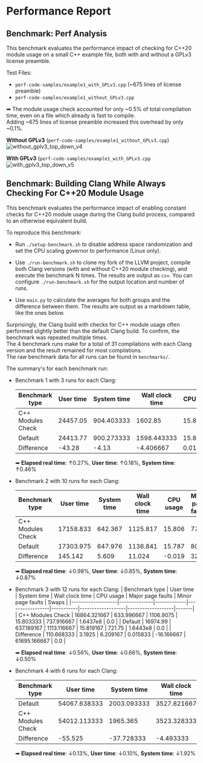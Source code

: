 # Performance Report

## Benchmark: Perf Analysis

This benchmark evaluates the performance impact of checking for C++20 module usage on a small C++ example file, both with and without a GPLv3 license preamble.  

Test Files:  
- `perf-code-samples/example1_with_GPLv3.cpp` (~675 lines of license preamble)  
- `perf-code-samples/example1_without_GPLv3.cpp`  

➡ The module usage check accounted for only ~0.5% of total compilation time, even on a file which already is fast to compile.  
Adding ~675 lines of license preamble increased this overhead by only ~0.1%.

**Without GPLv3** (`perf-code-samples/example1_without_GPLv3.cpp`)
![without_gplv3_top_down_v4](https://github.com/user-attachments/assets/5e73916a-9d6f-4087-a56e-cd1e514d5fbc)

**With GPLv3** (`perf-code-samples/example1_with_GPLv3.cpp`
![with_gplv3_top_down_v5](https://github.com/user-attachments/assets/2b0d7cd9-1ca9-414d-af59-83af5575dfac)

## Benchmark: Building Clang While Always Checking For C++20 Module Usage

This benchmark evaluates the performance impact of enabling constant checks for C++20 module usage during the Clang build process, compared to an otherwise equivalent build.  

To reproduce this benchmark:

- Run `./setup-benchmark.sh` to disable address space randomization and set the CPU scaling governor to performance (Linux only).

- Use `./run-benchmark.sh` to clone my fork of the LLVM project, compile both Clang versions (with and without C++20 module checking), and execute the benchmark N times.
  The results are output as `csv`. You can configure `./run-benchmark.sh` for the output location and number of runs.

- Use `main.py` to calculate the averages for both groups and the difference between them.
  The results are output as a markdown table, like the ones below.

Surprisingly, the Clang build with checks for C++ module usage often performed slightly better than the default Clang build.
To confirm, the benchmark was repeated multiple times.  
The 4 benchmark runs make for a total of 31 compilations with each Clang version and the result remained for most compilations.  
The raw benchmark data for all runs can be found in `benchmarks/`.

The summary's for each benchmark run:

- Benchmark 1 with 3 runs for each Clang:
  
  | Benchmark type    | User time | System time | Wall clock time | CPU usage | Major page faults | Minor page faults | Swaps |
  |-------------------|-----------|-------------|-----------------|-----------|-------------------|-------------------|-------|
  | C++ Modules Check | 24457.05  | 904.403333  | 1602.85         | 15.816667 | 780.333333        | 1.6441e8          | 0.0   |
  | Default           | 24413.77  | 900.273333  | 1598.443333     | 15.83     | 724.0             | 1.64440975e8      | 0.0   |
  | Difference        | -43.28    | -4.13       | -4.406667       | 0.013333  | -56.333333        | 29988.333333      | 0.0   |  

  ➡ **Elapsed real time**: ↑0.27%, **User time**: ↑0.18%, **System time**: ↑0.46%
  
- Benchmark 2 with 10 runs for each Clang:

  | Benchmark type    | User time |  System time | Wall clock time | CPU usage | Major page faults | Minor page faults | Swaps  |
  |-------------------|-----------|--------------|-----------------|-----------|-------------------|-------------------|--------|
  | C++ Modules Check | 17158.833 | 642.367      | 1125.817        | 15.806    | 777.3             | 1.64306193e8      | 0.0    |
  | Default           | 17303.975 | 647.976      | 1136.841        | 15.787    | 809.6             | 1.6430e8          | 0.0    |
  | Difference        | 145.142   | 5.609        | 11.024          | -0.019    | 32.3              | -7197.3           | 0.0    |

  ➡ **Elapsed real time**: ↓0.98%, **User time**: ↓0.85%, **System time**: ↓0.87%

- Benchmark 3 with 12 runs for each Clang:
  | Benchmark type    | User time    | System time | Wall clock time | CPU usage | Major page faults | Minor page faults | Swaps |
  |-------------------|--------------|-------------|-----------------|-----------|-------------------|-------------------|-------|
  | C++ Modules Check | 16864.321667 | 633.996667  | 1106.9075       | 15.803333 | 737.916667        | 1.6437e8          | 0.0   |
  | Default           | 16974.99     | 637.189167  | 1113.116667     | 15.819167 | 721.75            | 1.6443e8          | 0.0   |
  | Difference        | 110.668333   | 3.1925      | 6.209167        | 0.015833  | -16.166667        | 61695.166667      | 0.0   |

  ➡ **Elapsed real time**: ↓0.56%, **User time**: ↓0.66%, **System time**: ↓0.50%
  
- Benchmark 4 with 6 runs for each Clang:
  
  | Benchmark type    | User time    | System time | Wall clock time | CPU usage | Major page faults | Minor page faults | Swaps |
  |-------------------|--------------|-------------|-----------------|-----------|-------------------|-------------------|-------|
  | Default           | 54067.638333 | 2003.093333 | 3527.821667     | 15.888333 | 726.666667        | 1.6440e8          | 0.0   |
  | C++ Modules Check | 54012.113333 | 1965.365    | 3523.328333     | 15.885    | 726.833333        | 1.6443e8          | 0.0   |
  | Difference        | -55.525      | -37.728333  | -4.493333       | -0.003333 | 0.166667          | 30209.333333      | 0.0   |

  ➡ **Elapsed real time**: ↓0.13%, **User time**: ↓0.10%, **System time**: ↓1.92%
